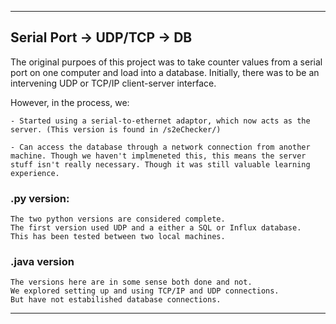 **********************************************
## Serial Port -> UDP/TCP -> DB

The original purpoes of this project was to take counter values from a serial port on one computer and load into a database.
Initially, there was to be an intervening UDP or TCP/IP client-server interface.

However, in the process, we:

    - Started using a serial-to-ethernet adaptor, which now acts as the server. (This version is found in /s2eChecker/)

    - Can access the database through a network connection from another machine. Though we haven't implmeneted this, this means the server stuff isn't really necessary. Though it was still valuable learning experience.

### .py version:

    The two python versions are considered complete.
    The first version used UDP and a either a SQL or Influx database.
    This has been tested between two local machines.

### .java version

    The versions here are in some sense both done and not.
    We explored setting up and using TCP/IP and UDP connections.
    But have not estabilished database connections.


**********************************************


